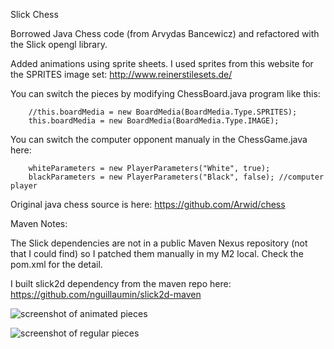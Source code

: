 Slick Chess

Borrowed Java Chess code (from Arvydas Bancewicz) and refactored with the Slick opengl library.

Added animations using sprite sheets.
I used sprites from this website for the SPRITES image set: http://www.reinerstilesets.de/

You can switch the pieces by modifying ChessBoard.java program like this:

		//this.boardMedia = new BoardMedia(BoardMedia.Type.SPRITES);
		this.boardMedia = new BoardMedia(BoardMedia.Type.IMAGE);
		
You can switch the computer opponent manualy in the ChessGame.java here:

		whiteParameters = new PlayerParameters("White", true);
		blackParameters = new PlayerParameters("Black", false); //computer player
		
Original java chess source is here:
https://github.com/Arwid/chess

Maven Notes:

The Slick dependencies are not in a public Maven Nexus repository (not that I could find) so I patched them manually in my M2 local.
Check the pom.xml for the detail. 

I built slick2d dependency from the maven repo here:
https://github.com/nguillaumin/slick2d-maven

![screenshot of animated pieces](https://raw.github.com/pantinor/slick-chess/master/chess2.png)

![screenshot of regular pieces](https://raw.github.com/pantinor/slick-chess/master/chess1.png)








